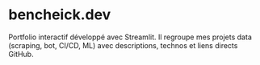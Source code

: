 # bencheick.dev
Portfolio interactif développé avec Streamlit. Il regroupe mes projets data (scraping, bot, CI/CD, ML) avec descriptions, technos et liens directs GitHub.
